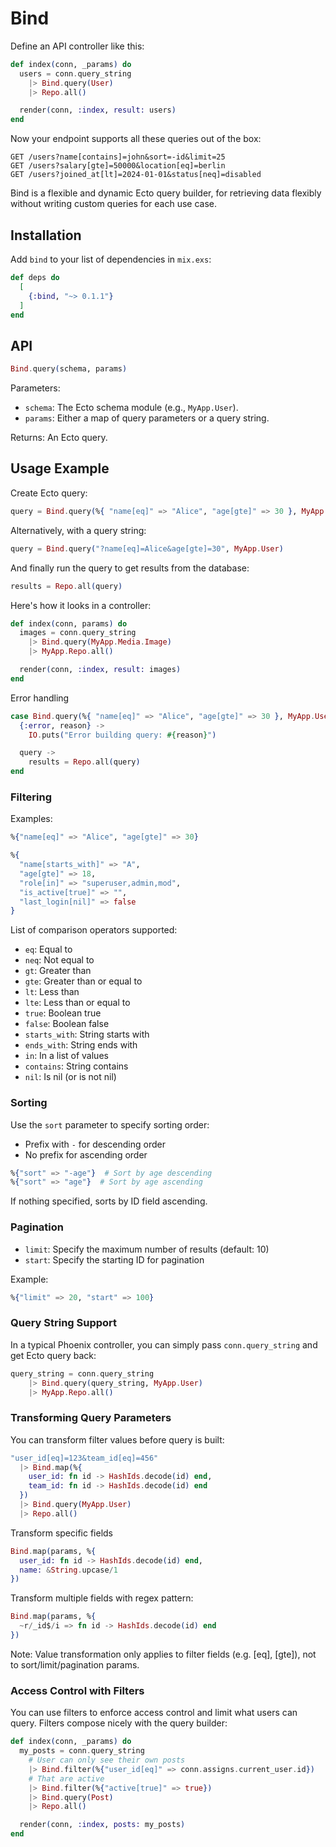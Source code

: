 # Bind

Define an API controller like this:

```ex
def index(conn, _params) do
  users = conn.query_string
    |> Bind.query(User)
    |> Repo.all()

  render(conn, :index, result: users)
end
```

Now your endpoint supports all these queries out of the box:

```
GET /users?name[contains]=john&sort=-id&limit=25
GET /users?salary[gte]=50000&location[eq]=berlin
GET /users?joined_at[lt]=2024-01-01&status[neq]=disabled
```

Bind is a flexible and dynamic Ecto query builder, for retrieving data flexibly without writing custom queries for each use case.

## Installation

Add `bind` to your list of dependencies in `mix.exs`:

```elixir
def deps do
  [
    {:bind, "~> 0.1.1"}
  ]
end
```

## API

```ex
Bind.query(schema, params)
```

Parameters:

-   `schema`: The Ecto schema module (e.g., `MyApp.User`).
-   `params`: Either a map of query parameters or a query string.

Returns: An Ecto query.

## Usage Example

Create Ecto query:

```ex
query = Bind.query(%{ "name[eq]" => "Alice", "age[gte]" => 30 }, MyApp.User)
```

Alternatively, with a query string:

```ex
query = Bind.query("?name[eq]=Alice&age[gte]=30", MyApp.User)
```

And finally run the query to get results from the database:

```ex
results = Repo.all(query)
```

Here's how it looks in a controller:

```ex
def index(conn, params) do
  images = conn.query_string
    |> Bind.query(MyApp.Media.Image)
    |> MyApp.Repo.all()

  render(conn, :index, result: images)
end
```

Error handling

```ex
case Bind.query(%{ "name[eq]" => "Alice", "age[gte]" => 30 }, MyApp.User) do
  {:error, reason} ->
    IO.puts("Error building query: #{reason}")

  query ->
    results = Repo.all(query)
end
```

### Filtering

Examples:

```ex
%{"name[eq]" => "Alice", "age[gte]" => 30}
```

```ex
%{
  "name[starts_with]" => "A",
  "age[gte]" => 18,
  "role[in]" => "superuser,admin,mod",
  "is_active[true]" => "",
  "last_login[nil]" => false
}
```

List of comparison operators supported:

-   `eq`: Equal to
-   `neq`: Not equal to
-   `gt`: Greater than
-   `gte`: Greater than or equal to
-   `lt`: Less than
-   `lte`: Less than or equal to
-   `true`: Boolean true
-   `false`: Boolean false
-   `starts_with`: String starts with
-   `ends_with`: String ends with
-   `in`: In a list of values
-   `contains`: String contains
-   `nil`: Is nil (or is not nil)

### Sorting

Use the `sort` parameter to specify sorting order:

-   Prefix with `-` for descending order
-   No prefix for ascending order

```ex
%{"sort" => "-age"}  # Sort by age descending
%{"sort" => "age"}  # Sort by age ascending
```

If nothing specified, sorts by ID field ascending.

### Pagination

-   `limit`: Specify the maximum number of results (default: 10)
-   `start`: Specify the starting ID for pagination

Example:

```ex
%{"limit" => 20, "start" => 100}
```

### Query String Support

In a typical Phoenix controller, you can simply pass `conn.query_string` and get Ecto query back:

```ex
query_string = conn.query_string
    |> Bind.query(query_string, MyApp.User)
    |> MyApp.Repo.all()
```

### Transforming Query Parameters

You can transform filter values before query is built:

```ex
"user_id[eq]=123&team_id[eq]=456"
  |> Bind.map(%{
    user_id: fn id -> HashIds.decode(id) end,
    team_id: fn id -> HashIds.decode(id) end
  })
  |> Bind.query(MyApp.User)
  |> Repo.all()
```


Transform specific fields

```ex
Bind.map(params, %{
  user_id: fn id -> HashIds.decode(id) end,
  name: &String.upcase/1
})
```

Transform multiple fields with regex pattern:

```ex
Bind.map(params, %{
  ~r/_id$/i => fn id -> HashIds.decode(id) end
})
```

Note: Value transformation only applies to filter fields (e.g. [eq], [gte]), not to sort/limit/pagination params.

### Access Control with Filters

You can use filters to enforce access control and limit what users can query. Filters compose nicely with the query builder:

```ex
def index(conn, _params) do
  my_posts = conn.query_string
    # User can only see their own posts
    |> Bind.filter(%{"user_id[eq]" => conn.assigns.current_user.id})
    # That are active
    |> Bind.filter(%{"active[true]" => true})
    |> Bind.query(Post)
    |> Repo.all()

  render(conn, :index, posts: my_posts)
end
```

